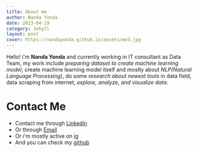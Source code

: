 ```yaml
---
title: About me
author: Nanda Yonda
date: 2023-04-19
category: Jekyll
layout: post
cover: https://nandayonda.github.io/assets/me3.jpg
---
```


Hello! i'm **Nanda Yonda** and currently working in IT consultant as Data Team, my work include *preparing dataset to create machine learning model*, create machine learning model itself and mostly about *NLP(Natural Language Processing)*, do some *research about newest tools* in data field, data scraping from internet, *explore, analyze, and visualize data*.

# Contact Me
- Contact me through [Linkedin](https://www.linkedin.com/in/nanda-yonda-29aa261aa/)
- Or through [Email](mailto:yondananda@gmail.com)
- Or i'm mostly active on [ig](https://www.instagram.com/nandayonda/)
- And you can check my [github](https://github.com/nandayonda)
